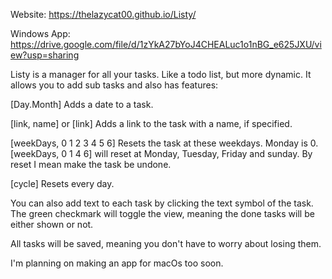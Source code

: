 Website: https://thelazycat00.github.io/Listy/

Windows App: https://drive.google.com/file/d/1zYkA27bYoJ4CHEALuc1o1nBG_e625JXU/view?usp=sharing

Listy is a manager for all your tasks. Like a todo list, but more dynamic. It allows you to add sub tasks and also has features:

[Day.Month] Adds a date to a task.

[link, name] or [link] Adds a link to the task with a name, if specified.

[weekDays, 0 1 2 3 4 5 6] Resets the task at these weekdays. Monday is 0. [weekDays, 0 1 4 6] will reset at Monday, Tuesday, Friday and sunday. By reset I mean make the task be undone.

[cycle] Resets every day.

You can also add text to each task by clicking the text symbol of the task.
The green checkmark will toggle the view, meaning the done tasks will be either shown or not.

All tasks will be saved, meaning you don't have to worry about losing them.

I'm planning on making an app for macOs too soon.
